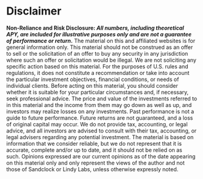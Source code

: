 # Disclaimer

**Non-Reliance and Risk Disclosure: **_**All numbers, including theoretical APY, are included for illustrative purposes only and are not a guarantee of performance or return**_**.** The material on this and affiliated websites is for general information only. This material should not be construed as an offer to sell or the solicitation of an offer to buy any security in any jurisdiction where such an offer or solicitation would be illegal. We are not soliciting any specific action based on this material. For the purposes of U.S. rules and regulations, it does not constitute a recommendation or take into account the particular investment objectives, financial conditions, or needs of individual clients. Before acting on this material, you should consider whether it is suitable for your particular circumstances and, if necessary, seek professional advice. The price and value of the investments referred to in this material and the income from them may go down as well as up, and investors may realize losses on any investments. Past performance is not a guide to future performance. Future returns are not guaranteed, and a loss of original capital may occur. We do not provide tax, accounting, or legal advice, and all investors are advised to consult with their tax, accounting, or legal advisers regarding any potential investment. The material is based on information that we consider reliable, but we do not represent that it is accurate, complete and/or up to date, and it should not be relied on as such. Opinions expressed are our current opinions as of the date appearing on this material only and only represent the views of the author and not those of Sandclock or Lindy Labs, unless otherwise expressly noted.
